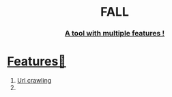 <h1 align="center">FALL</h1>
<a href="https://github.com/DevanshRaghav75/FALL/blob/main/FALL%20logo.png)"/>
<h3 align="center">A tool with multiple features !</h3>

# Features🍳

1. Url crawling
2. 

